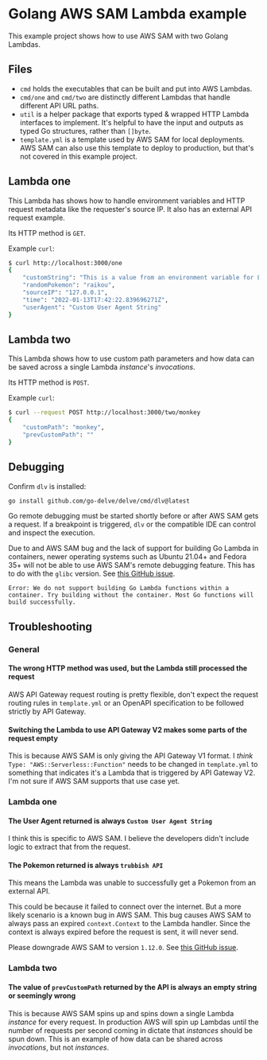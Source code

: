 # Golang AWS SAM Lambda example
This example project shows how to use AWS SAM with two Golang Lambdas.

## Files
* `cmd` holds the executables that can be built and put into AWS Lambdas.
* `cmd/one` and `cmd/two` are distinctly different Lambdas that handle different API URL paths.
* `util` is a helper package that exports typed & wrapped HTTP Lambda interfaces to implement. It's helpful to have the
  input and outputs as typed Go structures, rather than `[]byte`.
* `template.yml` is a template used by AWS SAM for local deployments. AWS SAM can also use this template to deploy to
  production, but that's not covered in this example project.

## Lambda one
This Lambda has shows how to handle environment variables and HTTP request metadata like the requester's source IP. It
also has an external API request example.

Its HTTP method is `GET`.

Example `curl`:
```bash
$ curl http://localhost:3000/one
{
    "customString": "This is a value from an environment variable for Lambda one.",
    "randomPokemon": "raikou",
    "sourceIP": "127.0.0.1",
    "time": "2022-01-13T17:42:22.839696271Z",
    "userAgent": "Custom User Agent String"
}
```

## Lambda two
This Lambda shows how to use custom path parameters and how data can be saved across a single Lambda _instance_'s
_invocations_.

Its HTTP method is `POST`.

Example `curl`:
```bash
$ curl --request POST http://localhost:3000/two/monkey
{
    "customPath": "monkey",
    "prevCustomPath": ""
}
```

## Debugging
Confirm `dlv` is installed:
```bash
go install github.com/go-delve/delve/cmd/dlv@latest
```

Go remote debugging must be started shortly before or after AWS SAM gets a request. If a breakpoint is triggered, `dlv`
or the compatible IDE can control and inspect the execution.

Due to and AWS SAM bug and the lack of support for building Go Lambda in containers, newer operating systems such as
Ubuntu 21.04+ and Fedora 35+ will not be able to use AWS SAM's remote debugging feature. This has to do with the
`glibc` version. See [this GitHub issue](https://github.com/aws/aws-sam-cli/issues/2294).

`Error: We do not support building Go Lambda functions within a container. Try building without the container. Most Go functions will build successfully.`

## Troubleshooting
### General
#### The wrong HTTP method was used, but the Lambda still processed the request
AWS API Gateway request routing is pretty flexible, don't expect the request routing rules in `template.yml` or an
OpenAPI specification to be followed strictly by API Gateway.

#### Switching the Lambda to use API Gateway V2 makes some parts of the request empty
This is because AWS SAM is only giving the API Gateway V1 format. I _think_ `Type: "AWS::Serverless::Function"` needs to
be changed in `template.yml` to something that indicates it's a Lambda that is triggered by API Gateway V2. I'm not sure
if AWS SAM supports that use case yet.

### Lambda one
#### The User Agent returned is always `Custom User Agent String`
I think this is specific to AWS SAM. I believe the developers didn't include logic to extract that from the request.

#### The Pokemon returned is always `trubbish API`
This means the Lambda was unable to successfully get a Pokemon from an external API.

This could be because it failed to connect over the internet. But a more likely scenario is a known bug in AWS SAM. This
bug causes AWS SAM to always pass an expired `context.Context` to the Lambda handler. Since the context is always
expired before the request is sent, it will never send.

Please downgrade AWS SAM to version `1.12.0`.
See [this GitHub issue](https://github.com/aws/aws-sam-cli/issues/2510#issuecomment-827497820).

### Lambda two
#### The value of `prevCustomPath` returned by the API is always an empty string or seemingly wrong
This is because AWS SAM spins up and spins down a single Lambda _instance_ for every request. In production AWS will
spin up Lambdas until the number of requests per second coming in dictate that _instances_ should be spun down. This is
an example of how data can be shared across _invocations_, but not _instances_.
